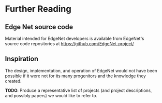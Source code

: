 ---
---
# Further Reading


## Edge Net source code

Material intended for EdgeNet developers is available from EdgeNet's
source code repositories at https://github.com/EdgeNet-project/


## Inspiration

The design, implementation, and operation of EdgeNet would not have
been possible if it were not for its many progenitors and the knowledge
they created.

**TODO**: Produce a representative list of projects (and project descriptions,
and possibly papers) we would like to refer to.
